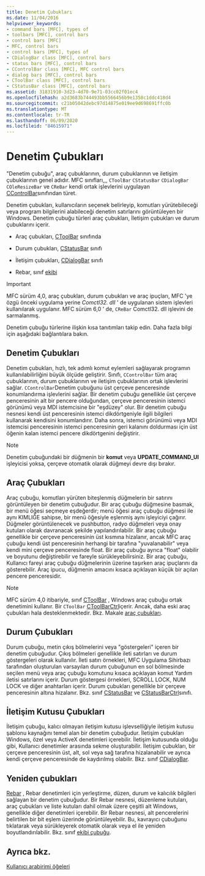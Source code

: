 ```yaml
---
title: Denetim Çubukları
ms.date: 11/04/2016
helpviewer_keywords:
- command bars [MFC], types of
- toolbars [MFC], control bars
- control bars [MFC]
- MFC, control bars
- control bars [MFC], types of
- CDialogBar class [MFC], control bars
- status bars [MFC], control bars
- CControlBar class [MFC], MFC control bars
- dialog bars [MFC], control bars
- CToolBar class [MFC], control bars
- CStatusBar class [MFC], control bars
ms.assetid: 31831910-3d23-4d70-9e71-03cc02f01ec4
ms.openlocfilehash: a2d3683b744493bb5566456b9e1358c1ddc418d4
ms.sourcegitcommit: c21b05042debc97d14875e019ee9d698691ffc0b
ms.translationtype: MT
ms.contentlocale: tr-TR
ms.lasthandoff: 06/09/2020
ms.locfileid: "84615971"
---
```

# <a name="control-bars"></a>Denetim Çubukları

"Denetim çubuğu", araç çubuklarının, durum çubuklarının ve iletişim çubuklarının genel adıdır. MFC sınıfları,,, `CToolBar` `CStatusBar` `CDialogBar` `COleResizeBar` ve `CReBar` kendi ortak işlevlerini uygulayan [CControlBar](reference/ccontrolbar-class.md)sınıfından türet.

Denetim çubukları, kullanıcıların seçenek belirleyip, komutları yürütebileceği veya program bilgilerini alabileceği denetim satırlarını görüntüleyen bir Windows. Denetim çubuğu türleri araç çubukları, İletişim çubukları ve durum çubuklarını içerir.

- Araç çubukları, [CToolBar](reference/ctoolbar-class.md) sınıfında

- Durum çubukları, [CStatusBar](reference/cstatusbar-class.md) sınıfı

- İletişim çubukları, [CDialogBar](reference/cdialogbar-class.md) sınıfı

- Rebar, sınıf [ekibi](reference/crebar-class.md)

> [!IMPORTANT]
> MFC sürüm 4,0, araç çubukları, durum çubukları ve araç ipuçları, MFC 'ye özgü önceki uygulama yerine *Comctl32. dll* ' de uygulanan sistem işlevleri kullanılarak uygulanır. MFC sürüm 6,0 ' de, `CReBar` Comctl32. dll işlevini de sarmalanmış.

Denetim çubuğu türlerine ilişkin kısa tanıtımları takip edin. Daha fazla bilgi için aşağıdaki bağlantılara bakın.

## <a name="control-bars"></a>Denetim Çubukları

Denetim çubukları, hızlı, tek adımlı komut eylemleri sağlayarak programın kullanılabilirliğini büyük ölçüde geliştirir. Sınıfı, `CControlBar` tüm araç çubuklarının, durum çubuklarının ve iletişim çubuklarının ortak işlevlerini sağlar. `CControlBar`Denetim çubuğunu üst çerçeve penceresinde konumlandırma işlevlerini sağlar. Bir denetim çubuğu genellikle üst çerçeve penceresinin alt bir pencere olduğundan, çerçeve penceresinin istemci görünümü veya MDI istemcisine bir "eşdüzey" olur. Bir denetim çubuğu nesnesi kendi üst penceresinin istemci dikdörtgeniyle ilgili bilgileri kullanarak kendisini konumlandırır. Daha sonra, istemci görünümü veya MDI istemcisi penceresinin istemci penceresinin geri kalanını doldurması için üst öğenin kalan istemci pencere dikdörtgenini değiştirir.

> [!NOTE]
> Denetim çubuğundaki bir düğmenin bir **komut** veya **UPDATE_COMMAND_UI** işleyicisi yoksa, çerçeve otomatik olarak düğmeyi devre dışı bırakır.

## <a name="toolbars"></a>Araç Çubukları

Araç çubuğu, komutları yürüten biteşlenmiş düğmelerin bir satırını görüntüleyen bir denetim çubuğudur. Bir araç çubuğu düğmesine basmak, bir menü öğesi seçmeye eşdeğerdir; menü öğesi araç çubuğu düğmesi ile aynı KIMLIĞE sahipse, bir menü öğesiyle eşlenmiş aynı işleyiciyi çağırır. Düğmeler görüntülenecek ve pushbutton, radyo düğmeleri veya onay kutuları olarak davranacak şekilde yapılandırılabilir. Bir araç çubuğu genellikle bir çerçeve penceresinin üst kısmına hizalanır, ancak MFC araç çubuğu kendi üst penceresinin herhangi bir tarafına "yuvalanabilir" veya kendi mini çerçeve penceresinde float. Bir araç çubuğu ayrıca "float" olabilir ve boyutunu değiştirebilir ve fareyle sürükleyebilirsiniz. Bir araç çubuğu, Kullanıcı fareyi araç çubuğu düğmelerinin üzerine taşırken araç ipuçlarını da gösterebilir. Araç ipucu, düğmenin amacını kısaca açıklayan küçük bir açılan pencere penceresidir.

> [!NOTE]
> MFC sürüm 4,0 itibariyle, sınıf [CToolBar](reference/ctoolbar-class.md) , Windows araç çubuğu ortak denetimini kullanır. Bir `CToolBar` [CToolBarCtrl](reference/ctoolbarctrl-class.md)içerir. Ancak, daha eski araç çubukları hala desteklenmektedir. Bkz. Makale [araç çubukları](mfc-toolbar-implementation.md).

## <a name="status-bars"></a>Durum Çubukları

Durum çubuğu, metin çıkış bölmelerini veya "göstergeleri" içeren bir denetim çubuğudur. Çıkış bölmeleri genellikle ileti satırları ve durum göstergeleri olarak kullanılır. İleti satırı örnekleri, MFC Uygulama Sihirbazı tarafından oluşturulan varsayılan durum çubuğunun en sol bölmesinde seçilen menü veya araç çubuğu komutunu kısaca açıklayan komut Yardım iletisi satırlarını içerir. Durum göstergesi örnekleri, SCROLL LOCK, NUM LOCK ve diğer anahtarları içerir. Durum çubukları genellikle bir çerçeve penceresinin altına hizalanır. Bkz. sınıf [CStatusBar](reference/cstatusbar-class.md) ve [CStatusBarCtrl](reference/cstatusbarctrl-class.md)sınıfı.

## <a name="dialog-bars"></a>İletişim Kutusu Çubukları

İletişim çubuğu, kalıcı olmayan iletişim kutusu işlevselliğiyle iletişim kutusu şablonu kaynağını temel alan bir denetim çubuğudur. İletişim çubukları Windows, özel veya ActiveX denetimleri içerebilir. İletişim kutusunda olduğu gibi, Kullanıcı denetimler arasında sekme oluşturabilir. İletişim çubukları, bir çerçeve penceresinin üst, alt, sol veya sağ tarafına hizalanabilir ve ayrıca kendi çerçeve penceresinde de kaydırılmış olabilir. Bkz. sınıf [CDialogBar](reference/cdialogbar-class.md).

## <a name="rebars"></a>Yeniden çubukları

[Rebar](using-crebarctrl.md) , Rebar denetimleri için yerleştirme, düzen, durum ve kalıcılık bilgileri sağlayan bir denetim çubuğudur. Bir Rebar nesnesi, düzenleme kutuları, araç çubukları ve liste kutuları dahil olmak üzere çeşitli alt Windows, genellikle diğer denetimleri içerebilir. Bir Rebar nesnesi, alt pencerelerini belirtilen bir bit eşlem üzerinde görüntüleyebilir. Bu, kavrayıcı çubuğunu tıklatarak veya sürükleyerek otomatik olarak veya el ile yeniden boyutlandırılabilir. Bkz. sınıf [ekibi çubuğu](reference/crebar-class.md).

## <a name="see-also"></a>Ayrıca bkz.

[Kullanıcı arabirimi öğeleri](user-interface-elements-mfc.md)
